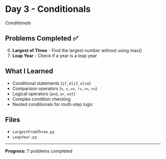 # Day 3 - Conditionals

*Conditionals*

## Problems Completed ✅
6. **Largest of Three** - Find the largest number without using max()
7. **Leap Year** - Check if a year is a leap year

## What I Learned
- Conditional statements (`if`, `elif`, `else`)
- Comparison operators (`>`, `<`, `==`, `!=`, `>=`, `<=`)
- Logical operators (`and`, `or`, `not`)
- Complex condition checking
- Nested conditionals for multi-step logic

## Files
- `LargestFromThree.py`
- `LeapYear.py`

---
**Progress:** 7 problems completed